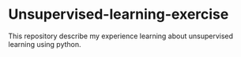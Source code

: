 # Unsupervised-learning-exercise
This repository describe my experience learning about unsupervised learning using python.
